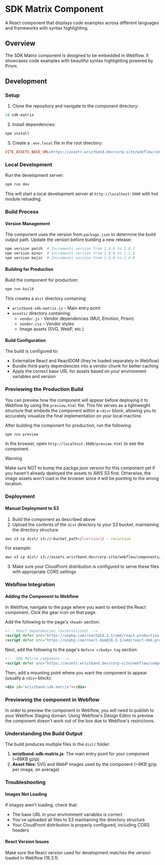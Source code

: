 # SDK Matrix Component

A React component that displays code examples across different languages and frameworks with syntax highlighting.

## Overview

The SDK Matrix component is designed to be embedded in Webflow. It showcases code examples with beautiful syntax highlighting powered by Prism.

## Development

### Setup

1. Clone the repository and navigate to the component directory:
```bash
cd sdk-matrix
```

2. Install dependencies:
```bash
npm install
```

3. Create a `.env.local` file in the root directory:
```ini
VITE_ASSETS_BASE_URL=https://assets.wristband.dev/corp-site/webflow/components/sdk-matrix
```

### Local Development

Run the development server:
```bash
npm run dev
```

This will start a local development server at `http://localhost:3000` with hot module reloading.

### Build Process

#### Version Management

The component uses the version from `package.json` to determine the build output path. Update the version before building a new release:
```bash
npm version patch  # Increments version from 1.0.0 to 1.0.1
npm version minor  # Increments version from 1.0.0 to 1.1.0
npm version major  # Increments version from 1.0.0 to 2.0.0
```

#### Building for Production

Build the component for production:
```bash
npm run build
```

This creates a `dist` directory containing:

- `wristband-sdk-matrix.js` - Main entry point
- `assets/` directory containing:
  - `vendor.js` - Vendor dependencies (MUI, Emotion, Prism)
  - `vendor.css` - Vendor styles
  - Image assets (SVG, WebP, etc.)

#### Build Configuration

The build is configured to:

- Externalize React and ReactDOM (they're loaded separately in Webflow)
- Bundle third-party dependencies into a vendor chunk for better caching
- Apply the correct base URL for assets based on your environment variables and version


### Previewing the Production Build

You can preview how the component will appear before deploying it to Webflow by using the `preview.html` file. This file serves as a lightweight structure that embeds the component within a `<div>` block, allowing you to accurately visualize the final implementation on your local machine.

After building the component for production, run the following:
```bash
npm run preview
```

In the browser, open `http://localhost:3000/preview.html` to see the component.

> [!WARNING]
> Make sure NOT to bump the packge.json version for this component yet if you haven't already dpeloyed the assets to AWS S3 first. Otherwise, the image assets won't load in the browser since it will be pointing to the wrong location.


### Deployment

#### Manual Deployment to S3

1. Build the component as described above
2. Upload the contents of the `dist` directory to your S3 bucket, maintaining the directory structure:
```bash
aws s3 cp dist/ s3://<bucket_path>/[version]/ --recursive
```
For example:
```bash
aws s3 cp dist/ s3://assets.wristband.dev/corp-site/webflow/components/sdk-matrix/1.0.0/ --recursive
```
3. Make sure your CloudFront distribution is configured to serve these files with appropriate CORS settings

### Webflow Integration

#### Adding the Component to Webflow

In Webflow, navigate to the page where you want to embed the React component. Click the gear icon on that page.

Add the following to the page's `<head>` section:

```html
<!-- React dependencies (externalized) -->
<script defer src="https://unpkg.com/react@18.3.1/umd/react.production.min.js"></script>
<script defer src="https://unpkg.com/react-dom@18.3.1/umd/react-dom.production.min.js"></script>
```

Next, add the following to the page's `Before </body> tag` section:
```html
<!-- SDK Matrix component -->
<script defer src="https://assets.wristband.dev/corp-site/webflow/components/sdk-matrix/1.0.0/wristband-sdk-matrix.js"></script>
```

Then, add a mounting point where you want the component to appear (usually a `<div>` block):
```html
<div id="wristband-sdk-matrix"></div>
```

### Previewing the component in Webflow

In order to preview the component in Webflow, you will need to publish to your Webflow Staging domain. Using Webflow's Design Editor to preview the component doesn't work out of the box due to Webflow's restrictions.

### Understanding the Build Output

The build produces multiple files in the `dist/` folder:

1. **wristband-sdk-matrix.js**: The main entry point for your component (~68KB gzip)
2. **Asset files**: SVG and WebP images used by the component (~9KB gzip per image, on average)

### Troubleshooting

#### Images Not Loading

If images aren't loading, check that:

- The base URL in your environment variables is correct
- You've uploaded all files to S3 maintaining the directory structure
- Your CloudFront distribution is properly configured, including CORS headers

#### React Version Issues

Make sure the React version used for development matches the version loaded in Webflow (18.3.1).
